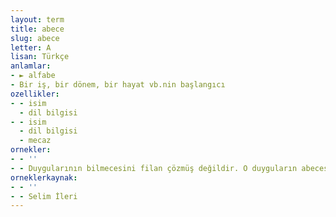 ```yaml
---
layout: term
title: abece
slug: abece
letter: A
lisan: Türkçe
anlamlar:
- ► alfabe
- Bir iş, bir dönem, bir hayat vb.nin başlangıcı
ozellikler:
- - isim
  - dil bilgisi
- - isim
  - dil bilgisi
  - mecaz
ornekler:
- - ''
- - Duygularının bilmecesini filan çözmüş değildir. O duyguların abecesinde takılıp kalmıştır.
orneklerkaynak:
- - ''
- - Selim İleri
---
```

